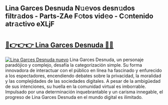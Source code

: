 ## Lina Garces Desnuda N𝚞𝚎vos desn𝚞dos filtr𝚊dos - Parts-ZAe F𝚘tos vid𝚎o - C𝚘ntenido atr𝚊ctivo eXLjF

# <h2><a href="http://mb1ubi.tromn.icu/?c=Lina+Garces+Desnuda">🔗👉👉👉 Lina Garces Desnuda 🔗🔗</a></h2>

[![Lina Garces Desnuda nuevo](https://i.imgur.com/pEAQMta.gif)](http://mb1ubi.tromn.icu/?c=Lina+Garces+Desnuda)
Lina Garces Desnuda, un personaje paradójico y complejo, desafía la categorización simple. Su forma innovadora de interactuar con el público en línea ha fascinado y enfurecido a los espectadores, encendiendo debates sobre la privacidad, la moralidad y las complejidades de las sociedades digitales. A pesar de la ambigüedad de sus intenciones, su huella en la comunidad virtual es imborrable. Impulsado por una determinación inquebrantable y un carisma innegable, el progreso de Lina Garces Desnuda en el mundo digital es ilimitado.
